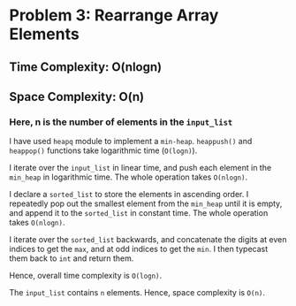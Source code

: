 # Problem 3: Rearrange Array Elements

## Time Complexity: O(nlogn)
## Space Complexity: O(n)

### Here, n is the number of elements in the `input_list`

I have used `heapq` module to implement a `min-heap`. `heappush()` and `heappop()` functions take logarithmic time (`O(logn)`).

I iterate over the `input_list` in linear time, and push each element in the `min_heap` in logarithmic time. The whole operation takes `O(nlogn)`.

I declare a `sorted_list` to store the elements in ascending order. I repeatedly pop out the smallest element from the `min_heap` until it is empty, and append it to the `sorted_list` in constant time.  The whole operation takes `O(nlogn)`.

I iterate over the `sorted_list` backwards, and concatenate the digits at even indices to get the `max`, and at odd indices to get the `min`. I then typecast them back to `int` and return them.

Hence, overall time complexity is `O(logn)`.

The `input_list` contains `n` elements. Hence, space complexity is `O(n)`.